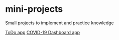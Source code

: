 # mini-projects
Small projects to implement and practice knowledge

[ToDo app](https://colo-codes.github.io/mini-projects/todo-app)
[COVID-19 Dashboard app](https://colo-codes.github.io/mini-projects/covid-19-dashboard-app)
